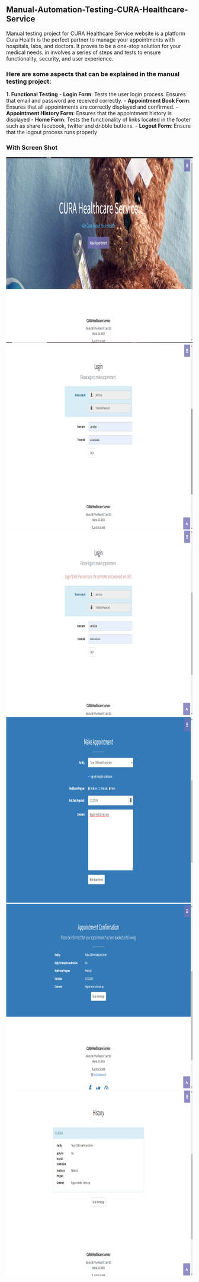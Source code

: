 ## Manual-Automation-Testing-CURA-Healthcare-Service
Manual testing project for CURA Healthcare Service website is a platform Cura Health is the perfect partner to manage your appointments with hospitals, labs, and doctors. It proves to be a one-stop solution for your medical needs. in involves a series of steps and tests to ensure functionality, security, and user experience.

### Here are some aspects that can be explained in the manual testing project:
**1. Functional Testing**
    - **Login Form**: Tests the user login process. Ensures that email and password are received correctly.
    - **Appointment Book Form**: Ensures that all appointments are correctly displayed and confirmed.
    - **Appointment History Form**: Ensures that the appointment history is displayed
    - **Home Form**: Tests the functionality of links located in the footer such as share facebook, twitter and dribble buttons.
    - **Logout Form**: Ensure that the logout process runs properly
    
### With Screen Shot
<img src="Test Script/screenshots/Screenshot (528).png" width=2000 height=500/>

<img src="Test Script/screenshots/Screenshot (529).png" width=2000 height=500/>

<img src="Test Script/screenshots/Screenshot (530).png" width=2000 height=500/>

<img src="Test Script/screenshots/Screenshot (531).png" width=2000 height=500/>

<img src="Test Script/screenshots/Screenshot (532).png" width=2000 height=500/>

<img src="Test Script/screenshots/Screenshot (533).png" width=2000 height=500/>
